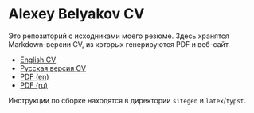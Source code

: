 # Alexey Belyakov CV

Это репозиторий с исходниками моего резюме. Здесь хранятся Markdown-версии CV, из которых генерируются PDF и веб-сайт.

- [English CV](./cv.md)
- [Русская версия CV](./cv.ru.md)
- [PDF (en)](./latex/en/Belyakov_en.pdf)
- [PDF (ru)](./latex/ru/Belyakov_ru.pdf)

Инструкции по сборке находятся в директории `sitegen` и `latex`/`typst`.
